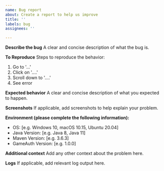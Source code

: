 ```yaml
---
name: Bug report
about: Create a report to help us improve
title: ''
labels: bug
assignees: ''

---
```


**Describe the bug**
A clear and concise description of what the bug is.

**To Reproduce**
Steps to reproduce the behavior:
1. Go to '...'
2. Click on '....'
3. Scroll down to '....'
4. See error

**Expected behavior**
A clear and concise description of what you expected to happen.

**Screenshots**
If applicable, add screenshots to help explain your problem.

**Environment (please complete the following information):**
 - OS: [e.g. Windows 10, macOS 10.15, Ubuntu 20.04]
 - Java Version: [e.g. Java 8, Java 11]
 - Maven Version: [e.g. 3.6.3]
 - GameAuth Version: [e.g. 1.0.0]

**Additional context**
Add any other context about the problem here.

**Logs**
If applicable, add relevant log output here.
